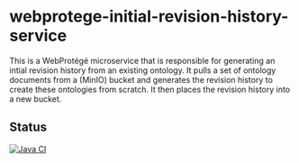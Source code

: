 # webprotege-initial-revision-history-service

This is a WebProtégé microservice that is responsible for generating an intial revision history from an existing ontology.  It pulls a set of ontology documents from a (MinIO) bucket and generates the revision history to create these ontologies from scratch.  It then places the revision history into a new bucket.

## Status

[![Java CI](https://github.com/protegeproject/webprotege-initial-revision-history-service/actions/workflows/ci.yaml/badge.svg)](https://github.com/protegeproject/webprotege-initial-revision-history-service/actions/workflows/ci.yaml)
